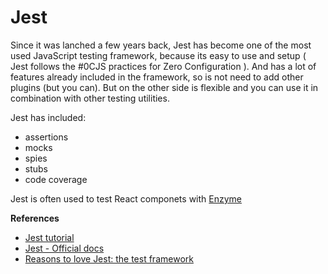 # Jest

Since it was lanched a few years back, Jest has become one of the most used JavaScript testing framework,  because its easy to use and setup ( Jest follows the #0CJS practices for Zero Configuration ). And has a lot of features already included in the framework, so is not need to add other plugins (but you can). But on the other side is flexible and you can use it in combination with other testing utilities.

Jest has included:
* assertions
* mocks
* spies
* stubs
* code coverage

Jest is often used to test React componets with [Enzyme](https://github.com/airbnb/enzyme)

**References**
* [Jest tutorial](https://flaviocopes.com/jest/)
* [Jest - Official docs](https://jestjs.io/)
* [Reasons to love Jest: the test framework](https://medium.com/@liran.tal/reasons-to-love-jest-the-test-framework-ae19b49c02c3)
